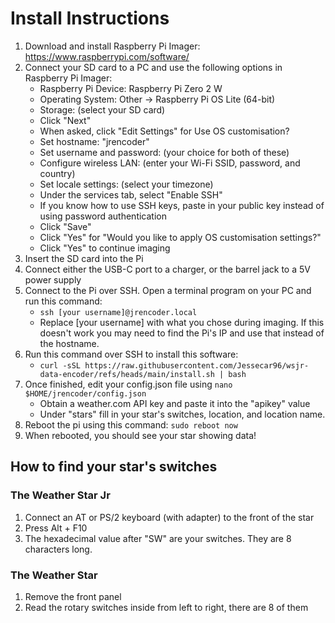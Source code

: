 # Install Instructions
1. Download and install Raspberry Pi Imager: https://www.raspberrypi.com/software/
2. Connect your SD card to a PC and use the following options in Raspberry Pi Imager:
    - Raspberry Pi Device: Raspberry Pi Zero 2 W
    - Operating System: Other -> Raspberry Pi OS Lite (64-bit)
    - Storage: (select your SD card)
    - Click "Next"
    - When asked, click "Edit Settings" for Use OS customisation?
    - Set hostname: "jrencoder"
    - Set username and password: (your choice for both of these)
    - Configure wireless LAN: (enter your Wi-Fi SSID, password, and country)
    - Set locale settings: (select your timezone)
    - Under the services tab, select "Enable SSH"
    - If you know how to use SSH keys, paste in your public key instead of using password authentication
    - Click "Save"
    - Click "Yes" for "Would you like to apply OS customisation settings?"
    - Click "Yes" to continue imaging
3. Insert the SD card into the Pi
4. Connect either the USB-C port to a charger, or the barrel jack to a 5V power supply
5. Connect to the Pi over SSH. Open a terminal program on your PC and run this command:
   - `ssh [your username]@jrencoder.local`
   - Replace [your username] with what you chose during imaging. If this doesn't work you may need to find the Pi's IP and use that instead of the hostname.
6. Run this command over SSH to install this software:
   - `curl -sSL https://raw.githubusercontent.com/Jessecar96/wsjr-data-encoder/refs/heads/main/install.sh | bash`
7. Once finished, edit your config.json file using `nano $HOME/jrencoder/config.json`
   - Obtain a weather.com API key and paste it into the "apikey" value
   - Under "stars" fill in your star's switches, location, and location name.
8. Reboot the pi using this command: `sudo reboot now`
9. When rebooted, you should see your star showing data!

## How to find your star's switches
### The Weather Star Jr
1. Connect an AT or PS/2 keyboard (with adapter) to the front of the star
2. Press Alt + F10
3. The hexadecimal value after "SW" are your switches. They are 8 characters long.
### The Weather Star
1. Remove the front panel
2. Read the rotary switches inside from left to right, there are 8 of them 
